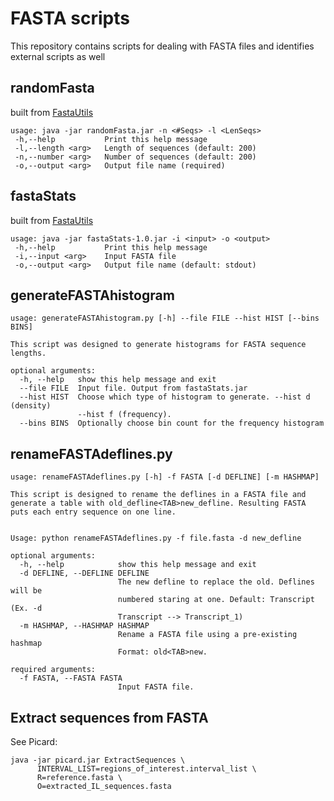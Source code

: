 
# FASTA scripts

This repository contains scripts for dealing with FASTA files and identifies external scripts as well

## randomFasta

built from [FastaUtils](https://github.com/jlboat/FastaUtils)

```
usage: java -jar randomFasta.jar -n <#Seqs> -l <LenSeqs>
 -h,--help           Print this help message
 -l,--length <arg>   Length of sequences (default: 200)
 -n,--number <arg>   Number of sequences (default: 200)
 -o,--output <arg>   Output file name (required)
```

## fastaStats

built from [FastaUtils](https://github.com/jlboat/FastaUtils)

```
usage: java -jar fastaStats-1.0.jar -i <input> -o <output>
 -h,--help           Print this help message
 -i,--input <arg>    Input FASTA file
 -o,--output <arg>   Output file name (default: stdout)
```

## generateFASTAhistogram

```
usage: generateFASTAhistogram.py [-h] --file FILE --hist HIST [--bins BINS]

This script was designed to generate histograms for FASTA sequence lengths.

optional arguments:
  -h, --help   show this help message and exit
  --file FILE  Input file. Output from fastaStats.jar
  --hist HIST  Choose which type of histogram to generate. --hist d (density)
               --hist f (frequency).
  --bins BINS  Optionally choose bin count for the frequency histogram
```

## renameFASTAdeflines.py

```
usage: renameFASTAdeflines.py [-h] -f FASTA [-d DEFLINE] [-m HASHMAP]

This script is designed to rename the deflines in a FASTA file and     
generate a table with old_defline<TAB>new_defline. Resulting FASTA     
puts each entry sequence on one line.

     
Usage: python renameFASTAdeflines.py -f file.fasta -d new_defline 

optional arguments:
  -h, --help            show this help message and exit
  -d DEFLINE, --DEFLINE DEFLINE
                        The new defline to replace the old. Deflines will be
                        numbered staring at one. Default: Transcript (Ex. -d
                        Transcript --> Transcript_1)
  -m HASHMAP, --HASHMAP HASHMAP
                        Rename a FASTA file using a pre-existing hashmap
                        Format: old<TAB>new.

required arguments:
  -f FASTA, --FASTA FASTA
                        Input FASTA file.
```

## Extract sequences from FASTA

See Picard:

```
java -jar picard.jar ExtractSequences \
      INTERVAL_LIST=regions_of_interest.interval_list \
      R=reference.fasta \
      O=extracted_IL_sequences.fasta
```
